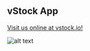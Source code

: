 ## vStock App

[Visit us online at vstock.io!](http://www.vstock.io/)

![alt text](http://vstock.io/assets/img/vstock%20logo/vstock-black.png "vStock Logo")
